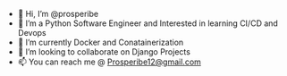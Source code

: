 - 👋 Hi, I’m @prosperibe
- 👀 I’m a Python Software Engineer and Interested in learning CI/CD and Devops
- 🌱 I’m currently Docker and Conatainerization
- 💞️ I’m looking to collaborate on Django Projects
- 📫 You can reach me @ Prosperibe12@gmail.com
